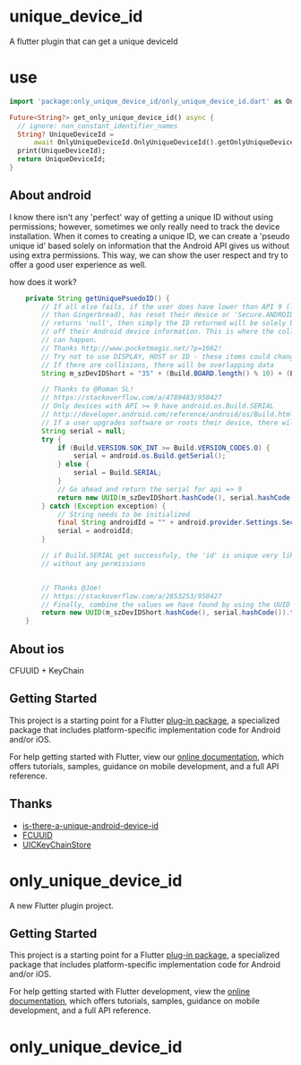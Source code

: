 # unique_device_id

A flutter plugin that can get a unique deviceId 


# use

```dart
import 'package:only_unique_device_id/only_unique_device_id.dart' as OnlyUniqueDeviceId;

Future<String?> get_only_unique_device_id() async {
  // ignore: non_constant_identifier_names
  String? UniqueDeviceId =
      await OnlyUniqueDeviceId.OnlyUniqueDeviceId().getOnlyUniqueDeviceId();
  print(UniqueDeviceId);
  return UniqueDeviceId;
}
```

## About android
I know there isn't any 'perfect' way of getting a unique ID without using permissions; however, sometimes we only really need to track the device installation. When it comes to creating a unique ID, we can create a 'pseudo unique id' based solely on information that the Android API gives us without using extra permissions. This way, we can show the user respect and try to offer a good user experience as well.

how does it work?<br>

```Java
	private String getUniquePsuedoID() {
        // If all else fails, if the user does have lower than API 9 (lower
        // than Gingerbread), has reset their device or 'Secure.ANDROID_ID'
        // returns 'null', then simply the ID returned will be solely based
        // off their Android device information. This is where the collisions
        // can happen.
        // Thanks http://www.pocketmagic.net/?p=1662!
        // Try not to use DISPLAY, HOST or ID - these items could change.
        // If there are collisions, there will be overlapping data
        String m_szDevIDShort = "35" + (Build.BOARD.length() % 10) + (Build.BRAND.length() % 10) + (Build.CPU_ABI.length() % 10) + (Build.DEVICE.length() % 10) + (Build.MANUFACTURER.length() % 10) + (Build.MODEL.length() % 10) + (Build.PRODUCT.length() % 10);

        // Thanks to @Roman SL!
        // https://stackoverflow.com/a/4789483/950427
        // Only devices with API >= 9 have android.os.Build.SERIAL
        // http://developer.android.com/reference/android/os/Build.html#SERIAL
        // If a user upgrades software or roots their device, there will be a duplicate entry
        String serial = null;
        try {
            if (Build.VERSION.SDK_INT >= Build.VERSION_CODES.O) {
                serial = android.os.Build.getSerial();
            } else {
                serial = Build.SERIAL;
            }
            // Go ahead and return the serial for api => 9
            return new UUID(m_szDevIDShort.hashCode(), serial.hashCode()).toString();
        } catch (Exception exception) {
            // String needs to be initialized
            final String androidId = "" + android.provider.Settings.Secure.getString(_flutterPluginBinding.getApplicationContext().getContentResolver(), android.provider.Settings.Secure.ANDROID_ID);
            serial = androidId;
        }

        // if Build.SERIAL get successfuly, the 'id' is unique very likely, if not, we use androidId to guarante 'id' to be unique as possible
        // without any permissions


        // Thanks @Joe!
        // https://stackoverflow.com/a/2853253/950427
        // Finally, combine the values we have found by using the UUID class to create a unique identifier
        return new UUID(m_szDevIDShort.hashCode(), serial.hashCode()).toString();
    }
```

## About ios
CFUUID + KeyChain

## Getting Started

This project is a starting point for a Flutter
[plug-in package](https://flutter.dev/developing-packages/),
a specialized package that includes platform-specific implementation code for
Android and/or iOS.

For help getting started with Flutter, view our
[online documentation](https://flutter.dev/docs), which offers tutorials,
samples, guidance on mobile development, and a full API reference.

## Thanks
- [is-there-a-unique-android-device-id](https://stackoverflow.com/questions/2785485/is-there-a-unique-android-device-id)
- [FCUUID](https://github.com/fabiocaccamo/FCUUID)
- [UICKeyChainStore](https://github.com/kishikawakatsumi/UICKeyChainStore)



# only_unique_device_id

A new Flutter plugin project.

## Getting Started

This project is a starting point for a Flutter
[plug-in package](https://flutter.dev/developing-packages/),
a specialized package that includes platform-specific implementation code for
Android and/or iOS.

For help getting started with Flutter development, view the
[online documentation](https://flutter.dev/docs), which offers tutorials,
samples, guidance on mobile development, and a full API reference.
# only_unique_device_id
